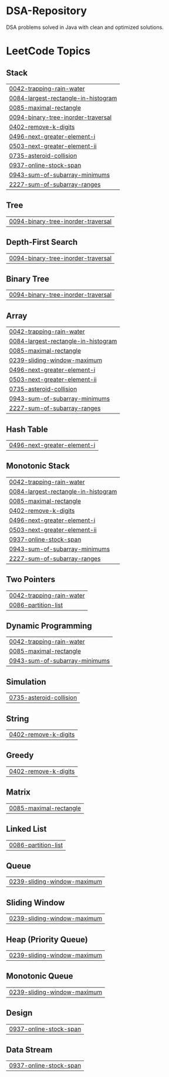 # DSA-Repository
DSA problems solved in Java with clean and optimized solutions.

<!---LeetCode Topics Start-->
# LeetCode Topics
## Stack
|  |
| ------- |
| [0042-trapping-rain-water](https://github.com/RISHABHXVAZ/DSA-Repository/tree/master/0042-trapping-rain-water) |
| [0084-largest-rectangle-in-histogram](https://github.com/RISHABHXVAZ/DSA-Repository/tree/master/0084-largest-rectangle-in-histogram) |
| [0085-maximal-rectangle](https://github.com/RISHABHXVAZ/DSA-Repository/tree/master/0085-maximal-rectangle) |
| [0094-binary-tree-inorder-traversal](https://github.com/RISHABHXVAZ/DSA-Repository/tree/master/0094-binary-tree-inorder-traversal) |
| [0402-remove-k-digits](https://github.com/RISHABHXVAZ/DSA-Repository/tree/master/0402-remove-k-digits) |
| [0496-next-greater-element-i](https://github.com/RISHABHXVAZ/DSA-Repository/tree/master/0496-next-greater-element-i) |
| [0503-next-greater-element-ii](https://github.com/RISHABHXVAZ/DSA-Repository/tree/master/0503-next-greater-element-ii) |
| [0735-asteroid-collision](https://github.com/RISHABHXVAZ/DSA-Repository/tree/master/0735-asteroid-collision) |
| [0937-online-stock-span](https://github.com/RISHABHXVAZ/DSA-Repository/tree/master/0937-online-stock-span) |
| [0943-sum-of-subarray-minimums](https://github.com/RISHABHXVAZ/DSA-Repository/tree/master/0943-sum-of-subarray-minimums) |
| [2227-sum-of-subarray-ranges](https://github.com/RISHABHXVAZ/DSA-Repository/tree/master/2227-sum-of-subarray-ranges) |
## Tree
|  |
| ------- |
| [0094-binary-tree-inorder-traversal](https://github.com/RISHABHXVAZ/DSA-Repository/tree/master/0094-binary-tree-inorder-traversal) |
## Depth-First Search
|  |
| ------- |
| [0094-binary-tree-inorder-traversal](https://github.com/RISHABHXVAZ/DSA-Repository/tree/master/0094-binary-tree-inorder-traversal) |
## Binary Tree
|  |
| ------- |
| [0094-binary-tree-inorder-traversal](https://github.com/RISHABHXVAZ/DSA-Repository/tree/master/0094-binary-tree-inorder-traversal) |
## Array
|  |
| ------- |
| [0042-trapping-rain-water](https://github.com/RISHABHXVAZ/DSA-Repository/tree/master/0042-trapping-rain-water) |
| [0084-largest-rectangle-in-histogram](https://github.com/RISHABHXVAZ/DSA-Repository/tree/master/0084-largest-rectangle-in-histogram) |
| [0085-maximal-rectangle](https://github.com/RISHABHXVAZ/DSA-Repository/tree/master/0085-maximal-rectangle) |
| [0239-sliding-window-maximum](https://github.com/RISHABHXVAZ/DSA-Repository/tree/master/0239-sliding-window-maximum) |
| [0496-next-greater-element-i](https://github.com/RISHABHXVAZ/DSA-Repository/tree/master/0496-next-greater-element-i) |
| [0503-next-greater-element-ii](https://github.com/RISHABHXVAZ/DSA-Repository/tree/master/0503-next-greater-element-ii) |
| [0735-asteroid-collision](https://github.com/RISHABHXVAZ/DSA-Repository/tree/master/0735-asteroid-collision) |
| [0943-sum-of-subarray-minimums](https://github.com/RISHABHXVAZ/DSA-Repository/tree/master/0943-sum-of-subarray-minimums) |
| [2227-sum-of-subarray-ranges](https://github.com/RISHABHXVAZ/DSA-Repository/tree/master/2227-sum-of-subarray-ranges) |
## Hash Table
|  |
| ------- |
| [0496-next-greater-element-i](https://github.com/RISHABHXVAZ/DSA-Repository/tree/master/0496-next-greater-element-i) |
## Monotonic Stack
|  |
| ------- |
| [0042-trapping-rain-water](https://github.com/RISHABHXVAZ/DSA-Repository/tree/master/0042-trapping-rain-water) |
| [0084-largest-rectangle-in-histogram](https://github.com/RISHABHXVAZ/DSA-Repository/tree/master/0084-largest-rectangle-in-histogram) |
| [0085-maximal-rectangle](https://github.com/RISHABHXVAZ/DSA-Repository/tree/master/0085-maximal-rectangle) |
| [0402-remove-k-digits](https://github.com/RISHABHXVAZ/DSA-Repository/tree/master/0402-remove-k-digits) |
| [0496-next-greater-element-i](https://github.com/RISHABHXVAZ/DSA-Repository/tree/master/0496-next-greater-element-i) |
| [0503-next-greater-element-ii](https://github.com/RISHABHXVAZ/DSA-Repository/tree/master/0503-next-greater-element-ii) |
| [0937-online-stock-span](https://github.com/RISHABHXVAZ/DSA-Repository/tree/master/0937-online-stock-span) |
| [0943-sum-of-subarray-minimums](https://github.com/RISHABHXVAZ/DSA-Repository/tree/master/0943-sum-of-subarray-minimums) |
| [2227-sum-of-subarray-ranges](https://github.com/RISHABHXVAZ/DSA-Repository/tree/master/2227-sum-of-subarray-ranges) |
## Two Pointers
|  |
| ------- |
| [0042-trapping-rain-water](https://github.com/RISHABHXVAZ/DSA-Repository/tree/master/0042-trapping-rain-water) |
| [0086-partition-list](https://github.com/RISHABHXVAZ/DSA-Repository/tree/master/0086-partition-list) |
## Dynamic Programming
|  |
| ------- |
| [0042-trapping-rain-water](https://github.com/RISHABHXVAZ/DSA-Repository/tree/master/0042-trapping-rain-water) |
| [0085-maximal-rectangle](https://github.com/RISHABHXVAZ/DSA-Repository/tree/master/0085-maximal-rectangle) |
| [0943-sum-of-subarray-minimums](https://github.com/RISHABHXVAZ/DSA-Repository/tree/master/0943-sum-of-subarray-minimums) |
## Simulation
|  |
| ------- |
| [0735-asteroid-collision](https://github.com/RISHABHXVAZ/DSA-Repository/tree/master/0735-asteroid-collision) |
## String
|  |
| ------- |
| [0402-remove-k-digits](https://github.com/RISHABHXVAZ/DSA-Repository/tree/master/0402-remove-k-digits) |
## Greedy
|  |
| ------- |
| [0402-remove-k-digits](https://github.com/RISHABHXVAZ/DSA-Repository/tree/master/0402-remove-k-digits) |
## Matrix
|  |
| ------- |
| [0085-maximal-rectangle](https://github.com/RISHABHXVAZ/DSA-Repository/tree/master/0085-maximal-rectangle) |
## Linked List
|  |
| ------- |
| [0086-partition-list](https://github.com/RISHABHXVAZ/DSA-Repository/tree/master/0086-partition-list) |
## Queue
|  |
| ------- |
| [0239-sliding-window-maximum](https://github.com/RISHABHXVAZ/DSA-Repository/tree/master/0239-sliding-window-maximum) |
## Sliding Window
|  |
| ------- |
| [0239-sliding-window-maximum](https://github.com/RISHABHXVAZ/DSA-Repository/tree/master/0239-sliding-window-maximum) |
## Heap (Priority Queue)
|  |
| ------- |
| [0239-sliding-window-maximum](https://github.com/RISHABHXVAZ/DSA-Repository/tree/master/0239-sliding-window-maximum) |
## Monotonic Queue
|  |
| ------- |
| [0239-sliding-window-maximum](https://github.com/RISHABHXVAZ/DSA-Repository/tree/master/0239-sliding-window-maximum) |
## Design
|  |
| ------- |
| [0937-online-stock-span](https://github.com/RISHABHXVAZ/DSA-Repository/tree/master/0937-online-stock-span) |
## Data Stream
|  |
| ------- |
| [0937-online-stock-span](https://github.com/RISHABHXVAZ/DSA-Repository/tree/master/0937-online-stock-span) |
<!---LeetCode Topics End-->